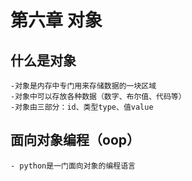 # 第六章 对象
##  什么是对象
    -对象是内存中专门用来存储数据的一块区域
    -对象中可以存放各种数据（数字、布尔值、代码等）
    -对象由三部分：id、类型type、值value
##  面向对象编程（oop）
    - python是一门面向对象的编程语言
